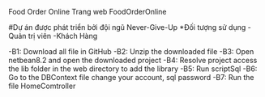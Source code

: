 
Food Order Online
Trang web FoodOrderOnline

#Dự án được phát triển bởi đội ngũ Never-Give-Up
*Đối tượng sử dụng
-Quản trị viên
-Khách Hàng

-B1: Download all file in GitHub
-B2: Unzip the downloaded file
-B3: Open netbean8.2 and open the downloaded project
-B4: Resolve project access the lib folder in the web directory to add the library
-B5: Run scriptSql
-B6: Go to the DBContext file change your account, sql password
-B7: Run the file HomeComtroller
